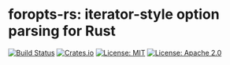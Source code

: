 # foropts-rs: iterator-style option parsing for Rust

[![Build Status](https://travis-ci.org/tov/foropts-rs.svg?branch=master)](https://travis-ci.org/tov/foropts-rs)
[![Crates.io](https://img.shields.io/crates/v/foropts.svg?maxAge=2592000)](https://crates.io/crates/foropts)
[![License: MIT](https://img.shields.io/badge/license-MIT-blue.svg)](LICENSE-MIT)
[![License: Apache 2.0](https://img.shields.io/badge/license-Apache_2.0-blue.svg)](LICENSE-APACHE)

